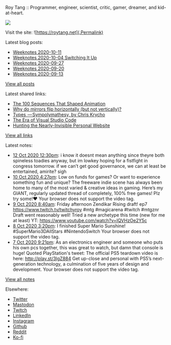 Roy Tang :: Programmer, engineer, scientist, critic, gamer, dreamer, and kid-at-heart.

![](https://roytang.net/img/profile.jpg)

Visit the site: ![https://roytang.net](.Permalink)

Latest blog posts:
    

- [Weeknotes 2020-10-11](https://roytang.net/2020/10/weeknotes-2020-10-11/)
- [Weeknotes 2020-10-04 Switching It Up](https://roytang.net/2020/10/weeknotes-2020-10-04/)
- [Weeknotes 2020-09-27](https://roytang.net/2020/09/weeknotes-2020-09-27/)
- [Weeknotes 2020-09-20](https://roytang.net/2020/09/weeknotes-2020-09-20/)
- [Weeknotes 2020-09-13](https://roytang.net/2020/09/weeknotes-2020-09-13/)

[View all posts](https://roytang.net/blog)

Latest shared links:
    

- [The 100 Sequences That Shaped Animation](https://roytang.net/2020/10/the-100-sequences-that-shaped-animation/)
- [Why do mirrors flip horizontally (but not vertically)?](https://roytang.net/2020/10/why-do-mirrors-flip-horizontally-but-not-vertically/)
- [Types  — Sympolymathesy, by Chris Krycho](https://roytang.net/2020/09/types-sympolymathesy-by-chris-krycho/)
- [The Era of Visual Studio Code](https://roytang.net/2020/09/the-era-of-visual-studio-code/)
- [Hunting the Nearly-Invisible Personal Website](https://roytang.net/2020/08/hunting-the-nearly-invisible-personal-website/)

[View all links](https://roytang.net/links)

Latest notes:
    

- [12 Oct 2020 12:30pm](https://roytang.net/2020/10/1315630798771380224/): i know it doesnt mean anything since theyre both spineless toadies anyway, but im lowkey hoping for a fistfight in congress tomorrow. if we can&rsquo;t get good governance, we can at least be entertained, amirite? sigh
- [10 Oct 2020 4:27pm](https://roytang.net/2020/10/1314965791847006208/): Low on funds for games?
Or want to experience something fun and unique?
The freeware indie scene has always been home to many of the most varied &amp; creative ideas in gaming.
Here&rsquo;s my GIANT, regularly updated thread of completely, 100% free games! Plz try some!❤️
Your browser does not support the video tag.  
- [9 Oct 2020 8:40am](https://roytang.net/2020/10/1314485835119689728/): Friday afternoon Zendikar Rising draft! ep7 https://www.twitch.tv/twitchyroy #mtg #magicarena #twitch #mtgznr
Draft went reasonably well! Tried a new archetype this time (new for me at least)
YT: https://www.youtube.com/watch?v=IQVHzOe2Y5c
- [8 Oct 2020 3:20pm](https://roytang.net/2020/10/1314224120490389504/): I finished Super Mario Sunshine! #SuperMario3DAllStars #NintendoSwitch
Your browser does not support the video tag.  
- [7 Oct 2020 9:21pm](https://roytang.net/2020/10/1313952706197778432/): As an electronics engineer and someone who puts his own pcs together, this was great to watch, but damn that console is huge!
Quoted PlayStation&#39;s tweet:   The official PS5 teardown video is here: http://play.st/3lgZ884
Get up-close and personal with PS5&rsquo;s next-generation technology, a culmination of five years of design and development.
Your browser does not support the video tag.   

[View all notes](https://roytang.net/notes)

Elsewhere:

- [Twitter](https://twitter.com/roytang)
- [Mastodon](https://mastodon.technology/@roytang)
- [Twitch](https://twitch.tv/twitchyroy)
- [LinkedIn](https://www.linkedin.com/in/roytang)
- [Instagram](https://instagram.com/roytang0400)
- [Github](https://github.com/roytang)
- [Reddit](https://reddit.com/u/hungryroy)
- [Ko-fi](https://ko-fi.com/roytang)